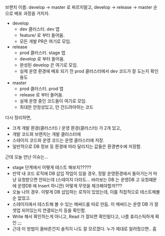 

브랜치 이름: develop -> master 로 찌르지말고, develop -> release -> master 순으로 배포 과정을 거치자.

- develop
    - dev 클러스터. dev 앱
    - feature/ 로 부터 들어옴.
    - 모든 개발 PR은 여기로 모임.
- release
    - prod 클러스터. stage 앱
    - develop 로 부터 들어옴.
    - 완성된 develop 은 여기로 모임. 
    - 실제 운영 환경에 배포 되기 전 prod 클러스터에서 dev 코드가 잘 도는지 확인용도
- master
    - prod 클러스터. prod 앱
    - release 로 부터 들어옴.
    - 실제 운영 중인 코드들이 여기로 모임.
    - 최대한 안정성있고, 안 건드려야하는 코드



다시 정리하면,

- 크게 개발 환경(클러스터) / 운영 환경(클러스터) 가 2개 있고,
- 개발 코드와 브랜치는 개발 클러스터에
- 스테이지 코드와 운영 코드는 운영 클러스터에 저장.
- 일반적으로 DB 정보 등 환경에 따라 달리지는 값들은 환경변수에 저장함.



근데 오늘 만난 이슈는...

- stage 단계에서 어떻게 테스트 해보지?????
- 만약 내 코드 로직에 DB 삽입 작업이 있을 경우, 정말 운영환경에서 돌아가는거 마냥 요청받으면 안되는데 (스테이지 더라도... 바라보는  DB 는 운영DB 고 요청떄문에 운영DB 에 Insert 하니깐) 어떻게 무엇을 체크해야할까???
- 오늘 나의 경우. 이렇게 DB 삽입하는 로직이 있었는데, 이를 직접적으로 테스트해볼 순 없었고.
- 스테이지에서 테스트해 볼 수 있는 메써드를 따로 만듬. 이 메써드는 운영 DB 가 잘 셋업 되어있는지 연결되는지 등을 확인함.
- Write 해서 확인하는게 아니고, Read 가 잘되면 확인됬다고, 나름 휴리스틱하게 확인 ;;;
- 근데 이 방법이 올바른건지 솔직히 나도 잘 모르겠다. 누가 제대로 알려줬으면.. 흠

